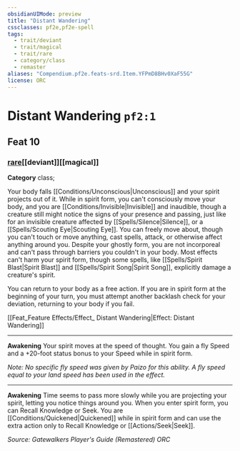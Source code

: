 ```yaml
---
obsidianUIMode: preview
title: "Distant Wandering"
cssclasses: pf2e,pf2e-spell
tags:
  - trait/deviant
  - trait/magical
  - trait/rare
  - category/class
  - remaster
aliases: "Compendium.pf2e.feats-srd.Item.YFPmD8BHv0XaF55G"
license: ORC
---
```

# Distant Wandering `pf2:1`
## Feat 10
### [rare](rare "Rare Rarity Trait")[[deviant]][[magical]]

**Category** class; 




Your body falls [[Conditions/Unconscious|Unconscious]] and your spirit projects out of it. While in spirit form, you can't consciously move your body, and you are [[Conditions/Invisible|Invisible]] and inaudible, though a creature still might notice the signs of your presence and passing, just like for an invisible creature affected by [[Spells/Silence|Silence]], or a [[Spells/Scouting Eye|Scouting Eye]]. You can freely move about, though you can't touch or move anything, cast spells, attack, or otherwise affect anything around you. Despite your ghostly form, you are not incorporeal and can't pass through barriers you couldn't in your body. Most effects can't harm your spirit form, though some spells, like [[Spells/Spirit Blast|Spirit Blast]] and [[Spells/Spirit Song|Spirit Song]], explicitly damage a creature's spirit.

You can return to your body as a free action. If you are in spirit form at the beginning of your turn, you must attempt another backlash check for your deviation, returning to your body if you fail.

[[Feat_Feature Effects/Effect_ Distant Wandering|Effect: Distant Wandering]]

* * *

**Awakening** Your spirit moves at the speed of thought. You gain a fly Speed and a +20-foot status bonus to your Speed while in spirit form.

_Note: No specific fly speed was given by Paizo for this ability. A fly speed equal to your land speed has been used in the effect._

* * *

**Awakening** Time seems to pass more slowly while you are projecting your spirit, letting you notice things around you. When you enter spirit form, you can Recall Knowledge or Seek. You are [[Conditions/Quickened|Quickened]] while in spirit form and can use the extra action only to Recall Knowledge or [[Actions/Seek|Seek]].

*Source: Gatewalkers Player's Guide (Remastered)*
*ORC*